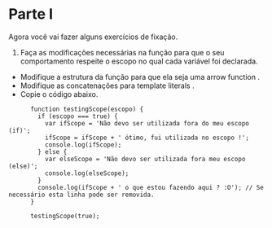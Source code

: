 # Parte I

Agora você vai fazer alguns exercícios de fixação.

1. Faça as modificações necessárias na função para que o seu comportamento respeite o escopo no qual cada variável foi declarada.
- Modifique a estrutura da função para que ela seja uma arrow function .
- Modifique as concatenações para template literals .
- Copie o código abaixo.

```
      function testingScope(escopo) {
        if (escopo === true) {
          var ifScope = 'Não devo ser utilizada fora do meu escopo (if)';
          ifScope = ifScope + ' ótimo, fui utilizada no escopo !';
          console.log(ifScope);
        } else {
          var elseScope = 'Não devo ser utilizada fora meu escopo (else)';
          console.log(elseScope);
        }
        console.log(ifScope + ' o que estou fazendo aqui ? :O'); // Se necessário esta linha pode ser removida.
      }

      testingScope(true);
```